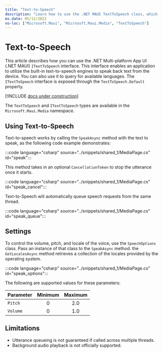```yaml
---
title: "Text-to-Speech"
description: "Learn how to use the .NET MAUI TextToSpeech class, which enables an application utilize the built in text-to-speech engines to speak back text from the device."
ms.date: 05/12/2022
no-loc: ["Microsoft.Maui", "Microsoft.Maui.Media", "TextToSpeech"]
---
```


# Text-to-Speech

This article describes how you can use the .NET Multi-platform App UI (.NET MAUI) `ITextToSpeech` interface. This interface enables an application to utilize the built-in text-to-speech engines to speak back text from the device. You can also use it to query for available languages. The `ITextToSpeech` interface is exposed through the `TextToSpeech.Default` property.

[!INCLUDE [docs under construction](~/includes/preview-note.md)]

The `TextToSpeech` and `ITextToSpeech` types are available in the `Microsoft.Maui.Media` namespace.

## Using Text-to-Speech

Text-to-speech works by calling the `SpeakAsync` method with the text to speak, as the following code example demonstrates:

:::code language="csharp" source="../snippets/shared_1/MediaPage.cs" id="speak":::

This method takes in an optional `CancellationToken` to stop the utterance once it starts.

:::code language="csharp" source="../snippets/shared_1/MediaPage.cs" id="speak_cancel":::

Text-to-Speech will automatically queue speech requests from the same thread.

:::code language="csharp" source="../snippets/shared_1/MediaPage.cs" id="speak_queue":::

## Settings

To control the volume, pitch, and locale of the voice, use the `SpeechOptions` class. Pass an instance of that class to the `SpeakAsync` method. the `GetLocalesAsync` method retrieves a collection of the locales provided by the operating system.

:::code language="csharp" source="../snippets/shared_1/MediaPage.cs" id="speak_options":::

The following are supported values for these parameters:

| Parameter | Minimum | Maximum |
|-----------|:-------:|:-------:|
| `Pitch`   | 0       | 2.0     |
| `Volume`  | 0       | 1.0     |

## Limitations

- Utterance queueing is not guaranteed if called across multiple threads.
- Background audio playback is not officially supported.
